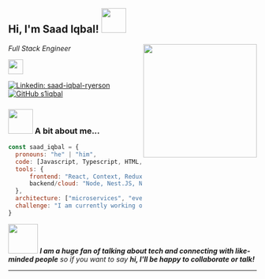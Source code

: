 <h2> Hi, I'm Saad Iqbal! <img src="https://media.giphy.com/media/mGcNjsfWAjY5AEZNw6/giphy.gif" width="50"></h2>
<img align='right' src="https://media.giphy.com/media/CTX0ivSQbI78A/giphy.gif" width="230">
<p><em>Full Stack Engineer</em></p><img src="https://media.giphy.com/media/WUlplcMpOCEmTGBtBW/giphy.gif" width="30">

[![Linkedin: saad-iqbal-ryerson](https://img.shields.io/badge/-saad-iqbal-ryerson-blue?style=flat-square&logo=Linkedin&logoColor=white&link=https://www.linkedin.com/in/saad-iqbal-ryerson/)](https://www.linkedin.com/in/saad-iqbal-ryerson/)
[![GitHub s1iqbal](https://img.shields.io/github/followers/thaiane?label=follow&style=social)](https://github.com/s1iqbal)


### <img src="https://media.giphy.com/media/VdoIFLsMIlwzfKD520/giphy.gif" width="50"> A bit about me...  

```javascript
const saad_iqbal = {
  pronouns: "he" | "him",
  code: [Javascript, Typescript, HTML, CSS, Golang, Java],
  tools: {
      frontend: "React, Context, Redux, TailWind, S(CSS), Storybook, Backstage",
      backend/cloud: "Node, Nest.JS, Next.JS, Docker, Kubernetes, GCP, AWS, Firebase"
  },
  architecture: ["microservices", "event-driven", "design system pattern"],
  challenge: "I am currently working on the odin Project and fullstack open using my own preferred technologies using Typescript, Vite, and Tailwind"
}
```

<img src="https://media.giphy.com/media/LnQjpWaON8nhr21vNW/giphy.gif" width="60"> <em><b>I am a huge fan of talking about tech and connecting with like-minded people</b> so if you want to say <b>hi, I'll be happy to collaborate or talk!</b></em>

---

